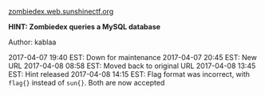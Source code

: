 [zombiedex.web.sunshinectf.org](http://zombiedex.web.sunshinectf.org)

**HINT: Zombiedex queries a MySQL database**

Author: kablaa

2017-04-07 19:40 EST: Down for maintenance
2017-04-07 20:45 EST: New URL
2017-04-08 08:58 EST: Moved back to original URL
2017-04-08 13:45 EST: Hint released
2017-04-08 14:15 EST: Flag format was incorrect, with `flag{}` instead of `sun{}`. Both are now accepted
